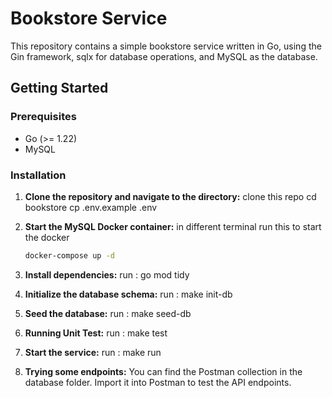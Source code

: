 # Bookstore Service

This repository contains a simple bookstore service written in Go, using the Gin framework, sqlx for database operations, and MySQL as the database.

## Getting Started

### Prerequisites

- Go (>= 1.22)
- MySQL

### Installation

1. **Clone the repository and navigate to the directory:**
   clone this repo
   cd bookstore
   cp .env.example .env

2. **Start the MySQL Docker container:**
   in different terminal run this to start the docker
    ```sh
    docker-compose up -d 
    ```

3. **Install dependencies:**
   run : go mod tidy

4. **Initialize the database schema:**
   run : make init-db

5. **Seed the database:**
   run : make seed-db

6. **Running Unit Test:**
   run : make test

7. **Start the service:**
   run : make run

8. **Trying some endpoints:**
   You can find the Postman collection in the database folder. Import it into Postman to test the API endpoints.


